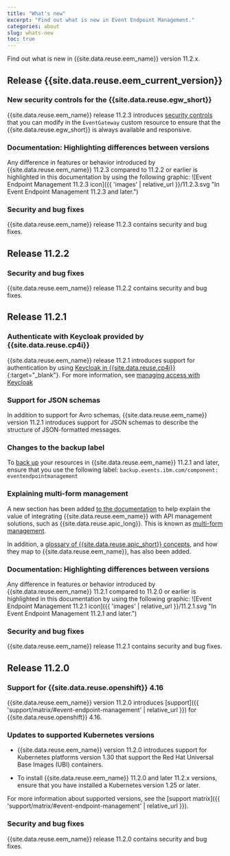 ```yaml
---
title: "What's new"
excerpt: "Find out what is new in Event Endpoint Management."
categories: about
slug: whats-new
toc: true
---
```


Find out what is new in {{site.data.reuse.eem_name}} version 11.2.x.

## Release {{site.data.reuse.eem_current_version}}

### New security controls for the {{site.data.reuse.egw_short}}

{{site.data.reuse.eem_name}} release 11.2.3 introduces [security controls](../../installing/configuring#configuring-gateway-security) that you can modify in the `EventGateway` custom resource to ensure that the {{site.data.reuse.egw_short}} is always available and responsive.

### Documentation: Highlighting differences between versions

Any difference in features or behavior introduced by {{site.data.reuse.eem_name}} 11.2.3 compared to 11.2.2 or earlier is highlighted in this documentation by using the following graphic: ![Event Endpoint Management 11.2.3 icon]({{ 'images' | relative_url }}/11.2.3.svg "In Event Endpoint Management 11.2.3 and later.")

### Security and bug fixes

{{site.data.reuse.eem_name}} release 11.2.3 contains security and bug fixes.

## Release 11.2.2

### Security and bug fixes

{{site.data.reuse.eem_name}} release 11.2.2 contains security and bug fixes.

## Release 11.2.1

### Authenticate with Keycloak provided by {{site.data.reuse.cp4i}}

{{site.data.reuse.eem_name}} release 11.2.1 introduces support for authentication by using [Keycloak in {{site.data.reuse.cp4i}}](https://www.ibm.com/docs/en/cloud-paks/cp-integration/16.1.0?topic=administering-identity-access-management){:target="_blank"}. For more information, see [managing access with Keycloak](../../security/managing-access/#setting-up-integration-keycloak-authentication)

### Support for JSON schemas

In addition to support for Avro schemas, {{site.data.reuse.eem_name}} version 11.2.1 introduces support for JSON schemas to describe the structure of JSON-formatted messages.

### Changes to the backup label

To [back up](../../installing/backup-restore#backing-up) your resources in {{site.data.reuse.eem_name}} 11.2.1 and later, ensure that you use the following label: `backup.events.ibm.com/component: eventendpointmanagement`

### Explaining multi-form management

A new section has been added [to the documentation](../../api-and-event-management/overview) to help explain the value of integrating {{site.data.reuse.eem_name}} with API management solutions, such as {{site.data.reuse.apic_long}}. This is known as [multi-form management](../../integrating-with-apic/apic-eem-concepts/#multi-form-api-management).

In addition, a [glossary of {{site.data.reuse.apic_short}} concepts](../../integrating-with-apic/apic-eem-concepts), and how they map to {{site.data.reuse.eem_name}}, has also been added.


### Documentation: Highlighting differences between versions

Any difference in features or behavior introduced by {{site.data.reuse.eem_name}} 11.2.1 compared to 11.2.0 or earlier is highlighted in this documentation by using the following graphic: ![Event Endpoint Management 11.2.1 icon]({{ 'images' | relative_url }}/11.2.1.svg "In Event Endpoint Management 11.2.1 and later.")

### Security and bug fixes

{{site.data.reuse.eem_name}} release 11.2.1 contains security and bug fixes.

## Release 11.2.0

### Support for {{site.data.reuse.openshift}} 4.16

{{site.data.reuse.eem_name}} version 11.2.0 introduces [support]({{ 'support/matrix/#event-endpoint-management' | relative_url }}) for {{site.data.reuse.openshift}} 4.16.

### Updates to supported Kubernetes versions

- {{site.data.reuse.eem_name}} version 11.2.0 introduces support for Kubernetes platforms version 1.30 that support the Red Hat Universal Base Images (UBI) containers.

- To install {{site.data.reuse.eem_name}} 11.2.0 and later 11.2.x versions, ensure that you have installed a Kubernetes version 1.25 or later. 

For more information about supported versions, see the [support matrix]({{ 'support/matrix/#event-endpoint-management' | relative_url }}).

### Security and bug fixes

{{site.data.reuse.eem_name}} release 11.2.0 contains security and bug fixes.


